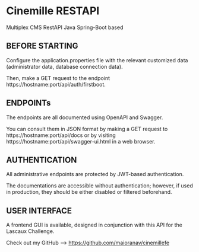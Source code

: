 # Cinemille RESTAPI

Multiplex CMS RestAPI Java Spring-Boot based

## BEFORE STARTING

Configure the application.properties file with the relevant customized data (administrator data, database connection data).

Then, make a GET request to the endpoint https://hostname:port/api/auth/firstboot.


## ENDPOINTs

The endpoints are all documented using OpenAPI and Swagger.

You can consult them in JSON format by making a GET request to\
 https://hostname:port/api/docs or by visiting\
  https://hostname:port/api/swagger-ui.html in a web browser.

## AUTHENTICATION

All administrative endpoints are protected by JWT-based authentication.

The documentations are accessible without authentication; however, if used in production, they should be either disabled or filtered beforehand.

## USER INTERFACE

A frontend GUI is available, designed in conjunction with this API for the Lascaux Challenge.

Check out my GitHub --> https://github.com/maioranav/cinemillefe